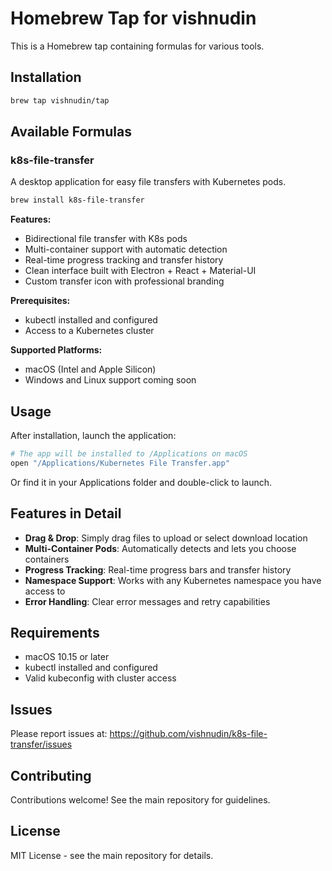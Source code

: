 # Homebrew Tap for vishnudin

This is a Homebrew tap containing formulas for various tools.

## Installation

```bash
brew tap vishnudin/tap
```

## Available Formulas

### k8s-file-transfer

A desktop application for easy file transfers with Kubernetes pods.

```bash
brew install k8s-file-transfer
```

**Features:**
- Bidirectional file transfer with K8s pods
- Multi-container support with automatic detection
- Real-time progress tracking and transfer history
- Clean interface built with Electron + React + Material-UI
- Custom transfer icon with professional branding

**Prerequisites:**
- kubectl installed and configured
- Access to a Kubernetes cluster

**Supported Platforms:**
- macOS (Intel and Apple Silicon)
- Windows and Linux support coming soon

## Usage

After installation, launch the application:
```bash
# The app will be installed to /Applications on macOS
open "/Applications/Kubernetes File Transfer.app"
```

Or find it in your Applications folder and double-click to launch.

## Features in Detail

- **Drag & Drop**: Simply drag files to upload or select download location
- **Multi-Container Pods**: Automatically detects and lets you choose containers
- **Progress Tracking**: Real-time progress bars and transfer history
- **Namespace Support**: Works with any Kubernetes namespace you have access to
- **Error Handling**: Clear error messages and retry capabilities

## Requirements

- macOS 10.15 or later
- kubectl installed and configured
- Valid kubeconfig with cluster access

## Issues

Please report issues at: https://github.com/vishnudin/k8s-file-transfer/issues

## Contributing

Contributions welcome! See the main repository for guidelines.

## License

MIT License - see the main repository for details.
